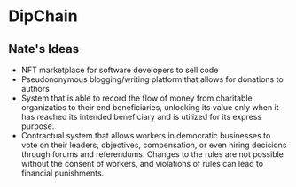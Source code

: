 # DipChain

## Nate's Ideas
- NFT marketplace for software developers to sell code
- Pseudononymous blogging/writing platform that allows for donations to authors
- System that is able to record the flow of money from charitable organizatios to their end beneficiaries, unlocking its value only when it has reached its intended beneficiary and is utilized for its express purpose.
- Contractual system that allows workers in democratic businesses to vote on their leaders, objectives, compensation, or even hiring decisions through forums and referendums. Changes to the rules are not possible without the consent of workers, and violations of rules can lead to financial punishments.

